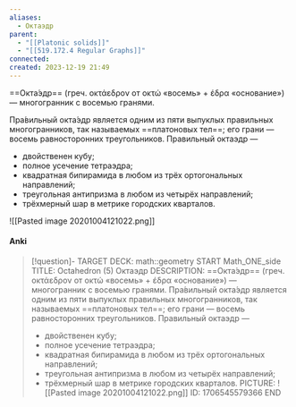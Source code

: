```yaml
---
aliases:
  - Октаэдр
parent:
  - "[[Platonic solids]]"
  - "[[519.172.4 Regular Graphs]]"
connected: 
created: 2023-12-19 21:49
---
```


==Окта́эдр== (греч. οκτάεδρον от οκτώ «восемь» + έδρα «основание») — многогранник с восемью гранями.

Пра́вильный окта́эдр является одним из пяти выпуклых правильных многогранников, так называемых ==платоновых тел==; его грани — восемь равносторонних треугольников. Правильный октаэдр —
- двойственен кубу;
- полное усечение тетраэдра;
- квадратная бипирамида в любом из трёх ортогональных направлений;
- треугольная антипризма в любом из четырёх направлений;
- трёхмерный шар в метрике городских кварталов.

![[Pasted image 20201004121022.png]]

#### Anki
> [!question]-
TARGET DECK: math::geometry 
START
Math_ONE_side
TITLE: Octahedron (5)
Октаэдр
DESCRIPTION: ==Окта́эдр== (греч. οκτάεδρον от οκτώ «восемь» + έδρα «основание») — многогранник с восемью гранями.
Пра́вильный окта́эдр является одним из пяти выпуклых правильных многогранников, так называемых ==платоновых тел==; его грани — восемь равносторонних треугольников. Правильный октаэдр —
> - двойственен кубу;
> - полное усечение тетраэдра;
> - квадратная бипирамида в любом из трёх ортогональных направлений;
> - треугольная антипризма в любом из четырёх направлений;
> - трёхмерный шар в метрике городских кварталов.
PICTURE: ![[Pasted image 20201004121022.png]]
ID: 1706545579366
END